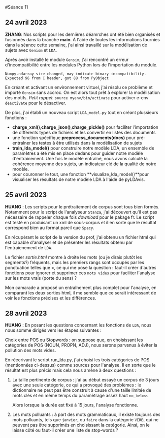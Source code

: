 #Séance 11

## 24 avril 2023
**ZHANG**: Nos scripts pour les dernières déamrches ont été bien organisés et fusionnés dans la branche **main**. À l'aide de toutes les informations fournies dans la séance cette semaine, j'ai ainsi travaillé sur la modélisation de sujets avec `Genism` et `LDA`.

Après avoir installé le module `Gensim`, j'ai rencontré un erreur d'incompatibilité entre les modules Python lors de l'importation du module.
```
Numpy.ndarray size changed, may indicate binary incompatibility. Expected 96 from C header, got 88 from PyObject

```

En créant et activant un environnement virtuel, j'ai résolu ce problème et importé `Gensim` sans accroc. On est alors tout prêt à explorer la modélisation des motifs. *Petit rappel*: `source myenv/bin/activate` pour activer e-env `deactivate` pour le désactiver.


De plus, j'ai établi un nouveau script `LDA_model.py` tout en créant plussieurs fonctions :
- **charge_xml()**,**charge_json()**,**charge_pickle()**  pour faciliter l'importation de différents types de fichiers et les convertir en listes des documents
- une fonction spécifique **preprocess_documents(docs)** pour pré-entraîner les testes à être utilisés dans la modélisation de sujets
- **train_lda_model()** pour construire notre modèle LDA, un ensemble de paramètres a été mis en place dedans pour guider notre modèle d'entraînement. Une fois le modèle entraîné, nous avons calculé la cohérence moyenne des sujets, un indicateur clé de la qualité de notre modèle.
- pour couronner le tout, une fonction **visualize_lda_model()**pour visualiser les résultats de notre modèle LDA à l'aide de pyLDAvis.

## 25 avril 2023
**HUANG** : Les scripts pour le prétraitement de corpus sont tous bien formés. Notamment pour le script de l'analyseur `Stanza`, j'ai découvert qu'il est pas nécessaire de rappeler chaque fois *download* pour le pakage fr. Le script est testé en produisant un xml de sous-corpus et il en sorte que le résultat correspond bien au format pareil que `Spacy`.

En récupérant le script de la version du prof, j'ai obtenu un fichier html qui est capable d'analyser et de présenter les résultats obtenu par l'entraîenement de `LDA`. 

Le fichier *sortie.html* montre à droite les mots (ou je dirais plutôt les segments?) fréquents, mais les premiers rangs sont occupés par les ponctuation telles que *«*, ce qui me pose la question : faut-il créer d'autres fonctions pour ignorer et supprimer ces `mots vides` pour faciliter l'analyse sur les mots vrais (porte du sens) ?

Mon camarade a proposé un entraînement plus complet pour l'analyse, en comparant les deux sorties html, il me semble que ce serait intéressant de voir les fonctions précises et les différences.

## 28 avril 2023
**HUANG** : En posant les questions concernant les fonctions de `LDA`, nous nous somme dirigés vers les étapes suivantes :

Choix entre POS ou Stopwords : on suppose que, en choisissant les catégories de POS (NOUN, PROPN, ADJ), nous serons parvenus à éviter la pollution des mots vides.

En réecrivant le script run_lda.py, j'ai choisi les trois catégories de POS (mentionnées ci-dessus) comme sources pour l'analyse. Il en sorte que le résultat est plus précis mais cela nous amène à deux questions :

1. La taille pertinente de corpus : j'ai au début essayé un corpus de 3 jours avec une seule catégorie, ce qui a provoqué des problèmes : le dictionnaire ne peut pas être construit à cause d'une taille limitée de mots clés et en même temps du paramètrage assez haut `no_below`.

    Alors lorsque la durée est fixé à 15 jours, l'analyse fonctionne.

2. Les mots polluants : à part des mots grammaticaux, il existe toujours des mots polluants, tels que `janvier`, ou `faire` dans la catégorie `VERB`, qui ne peuvent pas être supprimés en choisissant la catégorie. Ainsi, on le laisse côté ou faut-il créer une liste de stop-words ?



